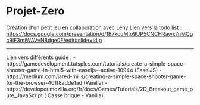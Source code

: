 # Projet-Zero
Création d'un petit jeu en collaboration avec Leny
Lien vers la todo list : https://docs.google.com/presentation/d/1B7kcuMto9UP5CNCHRawx7nMQgc9iF3mjWAVvN8dge0E/edit#slide=id.p
<hr>
Lien vers différents guide : 
- https://gamedevelopment.tutsplus.com/tutorials/create-a-simple-space-shooter-game-in-html5-with-easeljs--active-10944 (EaselJS)
- https://medium.com/jared-mills/creating-a-simple-space-shooter-game-for-the-browser-401f8adde1ad (Vanilla)
- https://developer.mozilla.org/fr/docs/Games/Tutorials/2D_Breakout_game_pure_JavaScript ( Casse brique - Vanilla)